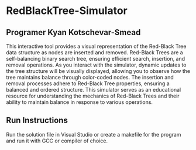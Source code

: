 # RedBlackTree-Simulator
## Programer Kyan Kotschevar-Smead

This interactive tool provides a visual representation of the Red-Black Tree data structure as nodes are inserted and removed. Red-Black Trees are a self-balancing binary search tree, ensuring efficient search, insertion, and removal operations. As you interact with the simulator, dynamic updates to the tree structure will be visually displayed, allowing you to observe how the tree maintains balance through color-coded nodes. The insertion and removal processes adhere to Red-Black Tree properties, ensuring a balanced and ordered structure. This simulator serves as an educational resource for understanding the mechanics of Red-Black Trees and their ability to maintain balance in response to various operations.


## Run Instructions
Run the solution file in Visual Studio or create a makefile for the program and run it with GCC or compiler of choice.
